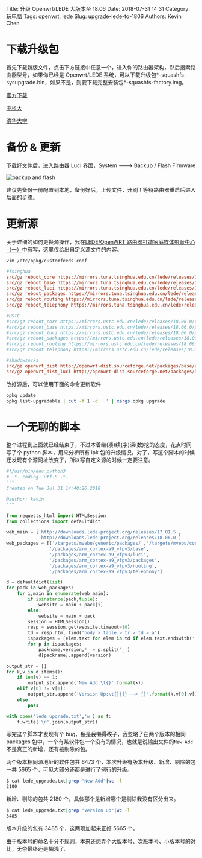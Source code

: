 Title: 升级 Openwrt/LEDE 大版本至 18.06
Date: 2018-07-31 14:31
Category: 玩电脑
Tags: openwrt, lede
Slug: upgrade-lede-to-1806
Authors: Kevin Chen

# 下载升级包

首先下载新版文件，点击下方链接中任意一个，进入你的路由器架构，然后搜索路由器型号，如果你已经是 Openwrt/LEDE 系统，可以下载升级包\*-squashfs-sysupgrade.bin，如果不是，则要下载完整安装包\*-squashfs-factory.img。

[官方下载](https://downloads.openwrt.org/releases/18.06.0/targets/)

[中科大](https://mirrors.ustc.edu.cn/lede/releases/18.06.0/targets/)

[清华大学](https://mirrors.tuna.tsinghua.edu.cn/lede/releases/18.06.0/targets)

# 备份 & 更新

下载好文件后，进入路由器 Luci 界面，System ---> Backup / Flash Firmware

![backup and flash](https://chenwrt.com:843/uploads/big/c2dd7444fbedde978ff31013b3674725.jpg)

建议先备份一份配置到本地，备份好后，上传文件，开刷！等待路由器重启后进入后面的步骤。

# 更新源

关于详细的如何更换源操作，我在[LEDE/OpenWRT 路由器打造家庭媒体影音中心（一）](https://www.solarck.com/lede-media-center1.html)中有写，这里仅给出自定义源文件的内容。

`vim /etc/opkg/customfeeds.conf`

```ini
#Tsinghua
src/gz reboot_core https://mirrors.tuna.tsinghua.edu.cn/lede/releases/18.06.0/targets/mvebu/cortexa9/packages
src/gz reboot_base https://mirrors.tuna.tsinghua.edu.cn/lede/releases/18.06.0/packages/arm_cortex-a9_vfpv3/base
src/gz reboot_luci https://mirrors.tuna.tsinghua.edu.cn/lede/releases/18.06.0/packages/arm_cortex-a9_vfpv3/luci
src/gz reboot_packages https://mirrors.tuna.tsinghua.edu.cn/lede/releases/18.06.0/packages/arm_cortex-a9_vfpv3/packages
src/gz reboot_routing https://mirrors.tuna.tsinghua.edu.cn/lede/releases/18.06.0/packages/arm_cortex-a9_vfpv3/routing
src/gz reboot_telephony https://mirrors.tuna.tsinghua.edu.cn/lede/releases/18.06.0/packages/arm_cortex-a9_vfpv3/telephony

#USTC
#src/gz reboot_core https://mirrors.ustc.edu.cn/lede/releases/18.06.0/targets/mvebu/cortexa9/packages
#src/gz reboot_base https://mirrors.ustc.edu.cn/lede/releases/18.06.0/packages/arm_cortex-a9_vfpv3/base
#src/gz reboot_luci https://mirrors.ustc.edu.cn/lede/releases/18.06.0/packages/arm_cortex-a9_vfpv3/luci
#src/gz reboot_packages https://mirrors.ustc.edu.cn/lede/releases/18.06.0/packages/arm_cortex-a9_vfpv3/packages
#src/gz reboot_routing https://mirrors.ustc.edu.cn/lede/releases/18.06.0/packages/arm_cortex-a9_vfpv3/routing
#src/gz reboot_telephony https://mirrors.ustc.edu.cn/lede/releases/18.06.0/packages/arm_cortex-a9_vfpv3/telephony

#shadowsocks
src/gz openwrt_dist http://openwrt-dist.sourceforge.net/packages/base/arm_cortex-a9_vfpv3
src/gz openwrt_dist_luci http://openwrt-dist.sourceforge.net/packages/luci
```

改好源后，可以使用下面的命令更新软件

```bash
opkg update
opkg list-upgradable | cut -f 1 -d ' ' | xargs opkg upgrade
```

# 一个无聊的脚本

整个过程到上面就已经结束了，不过本着继(凑)续(字)深(数)挖的态度，花点时间写了个 python 脚本，用来分析所有 ipk 包的升级情况。对了，写这个脚本的时候还发现有个源网址改变了，所以写自定义源的时候一定要注意。

```python
#!/usr/bin/env python3
# -*- coding: utf-8 -*-
"""
Created on Tue Jul 31 14:40:26 2018

@author: kevin
"""

from requests_html import HTMLSession
from collections import defaultdict

web_main = ['http://downloads.lede-project.org/releases/17.01.5',
            'http://downloads.lede-project.org/releases/18.06.0']
web_packages = [('/targets/mvebu/generic/packages/','/targets/mvebu/cortexa9/packages/'),
                '/packages/arm_cortex-a9_vfpv3/base',
                '/packages/arm_cortex-a9_vfpv3/luci',
                '/packages/arm_cortex-a9_vfpv3/packages',
                '/packages/arm_cortex-a9_vfpv3/routing',
                '/packages/arm_cortex-a9_vfpv3/telephony']

d = defaultdict(list)
for pack in web_packages:
    for i,main in enumerate(web_main):
        if isinstance(pack,tuple):
            website = main + pack[i]
        else:
            website = main + pack
        session = HTMLSession()
        resp = session.get(website,timeout=10)
        td = resp.html.find('body > table > tr > td > a')
        ispackages = [elem.text for elem in td if elem.text.endswith('.ipk')]
        for p in ispackages:
            packname,version,*_ = p.split('_')
            d[packname].append(version)

output_str = []
for k,v in d.items():
    if len(v) == 1:
        output_str.append('New Add:\t{}'.format(k))
    elif v[0] != v[1]:
        output_str.append('Version Up:\t{}|{} --> {}'.format(k,v[0],v[1]))
    else:
        pass

with open('lede_upgrade.txt','w') as f:
    f.write('\n'.join(output_str))
```

写完这个脚本才发现有个 bug，~~但是我懒得改了~~，我忽略了在两个版本的相同 packages 包中，一个有某软件包一个没有的情况，也就是说输出文件的`New Add`不是真正的新增，还有被剔除的包。

两个版本相同源地址的软件包共 6473 个，本次升级有版本升级、新增、剔除的包一共 5665 个，可见大部分还都是进行了例行的升级。

```bash
$ cat lede_upgrade.txt|grep "New Add"|wc -l
2180
```

新增、剔除的包共 2180 个，具体那个是新增哪个是剔除我没有区分出来。

```bash
$ cat lede_upgrade.txt|grep "Version Up"|wc -l
3485
```

版本升级的包有 3485 个，这两项加起来正好 5665 个。

由于版本号的命名十分不规则，本来还想弄个大版本号、次版本号、小版本号的对比，无奈最终还是搁浅了。
